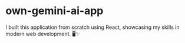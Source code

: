 # own-gemini-ai-app
I built this application from scratch using React, showcasing my skills in modern web development. 🖥️✨
